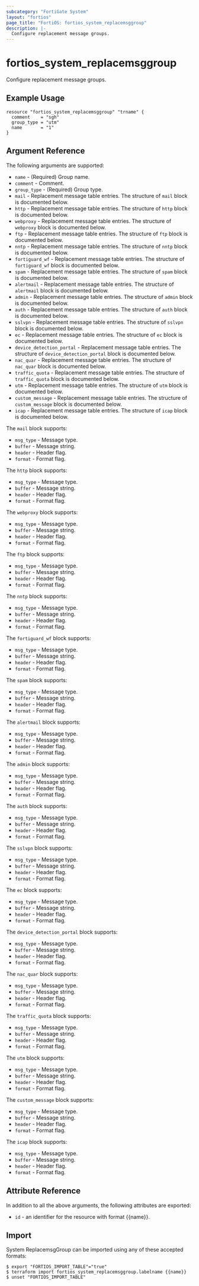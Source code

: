 ```yaml
---
subcategory: "FortiGate System"
layout: "fortios"
page_title: "FortiOS: fortios_system_replacemsggroup"
description: |-
  Configure replacement message groups.
---
```


# fortios_system_replacemsggroup
Configure replacement message groups.

## Example Usage

```hcl
resource "fortios_system_replacemsggroup" "trname" {
  comment    = "sgh"
  group_type = "utm"
  name       = "1"
}
```

## Argument Reference

The following arguments are supported:

* `name` - (Required) Group name.
* `comment` - Comment.
* `group_type` - (Required) Group type.
* `mail` - Replacement message table entries. The structure of `mail` block is documented below.
* `http` - Replacement message table entries. The structure of `http` block is documented below.
* `webproxy` - Replacement message table entries. The structure of `webproxy` block is documented below.
* `ftp` - Replacement message table entries. The structure of `ftp` block is documented below.
* `nntp` - Replacement message table entries. The structure of `nntp` block is documented below.
* `fortiguard_wf` - Replacement message table entries. The structure of `fortiguard_wf` block is documented below.
* `spam` - Replacement message table entries. The structure of `spam` block is documented below.
* `alertmail` - Replacement message table entries. The structure of `alertmail` block is documented below.
* `admin` - Replacement message table entries. The structure of `admin` block is documented below.
* `auth` - Replacement message table entries. The structure of `auth` block is documented below.
* `sslvpn` - Replacement message table entries. The structure of `sslvpn` block is documented below.
* `ec` - Replacement message table entries. The structure of `ec` block is documented below.
* `device_detection_portal` - Replacement message table entries. The structure of `device_detection_portal` block is documented below.
* `nac_quar` - Replacement message table entries. The structure of `nac_quar` block is documented below.
* `traffic_quota` - Replacement message table entries. The structure of `traffic_quota` block is documented below.
* `utm` - Replacement message table entries. The structure of `utm` block is documented below.
* `custom_message` - Replacement message table entries. The structure of `custom_message` block is documented below.
* `icap` - Replacement message table entries. The structure of `icap` block is documented below.

The `mail` block supports:

* `msg_type` - Message type.
* `buffer` - Message string.
* `header` - Header flag.
* `format` - Format flag.

The `http` block supports:

* `msg_type` - Message type.
* `buffer` - Message string.
* `header` - Header flag.
* `format` - Format flag.

The `webproxy` block supports:

* `msg_type` - Message type.
* `buffer` - Message string.
* `header` - Header flag.
* `format` - Format flag.

The `ftp` block supports:

* `msg_type` - Message type.
* `buffer` - Message string.
* `header` - Header flag.
* `format` - Format flag.

The `nntp` block supports:

* `msg_type` - Message type.
* `buffer` - Message string.
* `header` - Header flag.
* `format` - Format flag.

The `fortiguard_wf` block supports:

* `msg_type` - Message type.
* `buffer` - Message string.
* `header` - Header flag.
* `format` - Format flag.

The `spam` block supports:

* `msg_type` - Message type.
* `buffer` - Message string.
* `header` - Header flag.
* `format` - Format flag.

The `alertmail` block supports:

* `msg_type` - Message type.
* `buffer` - Message string.
* `header` - Header flag.
* `format` - Format flag.

The `admin` block supports:

* `msg_type` - Message type.
* `buffer` - Message string.
* `header` - Header flag.
* `format` - Format flag.

The `auth` block supports:

* `msg_type` - Message type.
* `buffer` - Message string.
* `header` - Header flag.
* `format` - Format flag.

The `sslvpn` block supports:

* `msg_type` - Message type.
* `buffer` - Message string.
* `header` - Header flag.
* `format` - Format flag.

The `ec` block supports:

* `msg_type` - Message type.
* `buffer` - Message string.
* `header` - Header flag.
* `format` - Format flag.

The `device_detection_portal` block supports:

* `msg_type` - Message type.
* `buffer` - Message string.
* `header` - Header flag.
* `format` - Format flag.

The `nac_quar` block supports:

* `msg_type` - Message type.
* `buffer` - Message string.
* `header` - Header flag.
* `format` - Format flag.

The `traffic_quota` block supports:

* `msg_type` - Message type.
* `buffer` - Message string.
* `header` - Header flag.
* `format` - Format flag.

The `utm` block supports:

* `msg_type` - Message type.
* `buffer` - Message string.
* `header` - Header flag.
* `format` - Format flag.

The `custom_message` block supports:

* `msg_type` - Message type.
* `buffer` - Message string.
* `header` - Header flag.
* `format` - Format flag.

The `icap` block supports:

* `msg_type` - Message type.
* `buffer` - Message string.
* `header` - Header flag.
* `format` - Format flag.


## Attribute Reference

In addition to all the above arguments, the following attributes are exported:
* `id` - an identifier for the resource with format {{name}}.

## Import

System ReplacemsgGroup can be imported using any of these accepted formats:
```
$ export "FORTIOS_IMPORT_TABLE"="true"
$ terraform import fortios_system_replacemsggroup.labelname {{name}}
$ unset "FORTIOS_IMPORT_TABLE"
```
